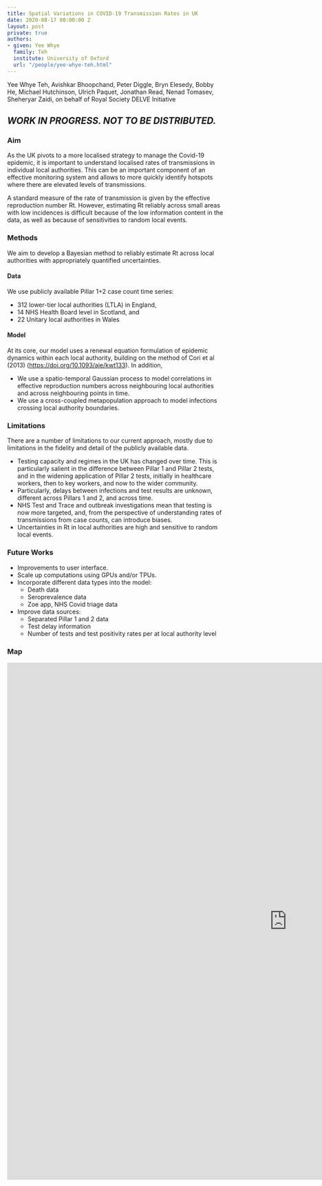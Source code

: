 ```yaml
---
title: Spatial Variations in COVID-19 Transmission Rates in UK
date: 2020-08-17 00:00:00 Z
layout: post
private: true
authors:
- given: Yee Whye
  family: Teh
  institute: University of Oxford
  url: "/people/yee-whye-teh.html"
---
```


Yee Whye Teh, Avishkar Bhoopchand, Peter Diggle, Bryn Elesedy, Bobby He, Michael Hutchinson, Ulrich Paquet, Jonathan Read, Nenad Tomasev, Sheheryar Zaidi, on behalf of Royal Society DELVE Initiative

## *WORK IN PROGRESS. NOT TO BE DISTRIBUTED.*

### Aim
As the UK pivots to a more localised strategy to manage the Covid-19 epidemic, it is important to understand localised rates of transmissions in individual local authorities. 
This can be an important component of an effective monitoring system and allows to more quickly identify hotspots where there are elevated levels of transmissions.

A standard measure of the rate of transmission is given by the effective reproduction number Rt.
However, estimating Rt reliably across small areas with low incidences is difficult because of the low information content in the data, as well as because of sensitivities to random local events.

### Methods

We aim to develop a Bayesian method to reliably estimate Rt across local authorities with appropriately quantified uncertainties. 

#### Data

We use publicly available Pillar 1+2 case count time series:
*   312 lower-tier local authorities (LTLA) in England, 
*   14 NHS Health Board level in Scotland, and  
*   22 Unitary local authorities in Wales

#### Model

At its core, our model uses a renewal equation formulation of epidemic dynamics within each local authority, building on the method of Cori et al (2013) (https://doi.org/10.1093/aje/kwt133). 
In addition,
*   We use a spatio-temporal Gaussian process to model correlations in effective reproduction numbers across neighbouring local authorities and across neighbouring points in time.
*   We use a cross-coupled metapopulation approach to model infections crossing local authority boundaries.


### Limitations

There are a number of limitations to our current approach, mostly due to limitations in the fidelity and detail of the publicly available data.
*   Testing capacity and regimes in the UK has changed over time. This is particularly salient in the difference between Pillar 1 and Pillar 2 tests, and in the widening application of Pillar 2 tests, initially in healthcare workers, then to key workers, and now to the wider community. 
*   Particularly, delays between infections and test results are unknown, different across Pillars 1 and 2, and across time.
*   NHS Test and Trace and outbreak investigations mean that testing is now more targeted, and, from the perspective of understanding rates of transmissions from case counts, can introduce biases.
*   Uncertainties in Rt in local authorities are high and sensitive to random local events.

### Future Works

* Improvements to user interface.
* Scale up computations using GPUs and/or TPUs.
* Incorporate different data types into the model:
  *   Death data
  *   Seroprevalence data
  *   Zoe app, NHS Covid triage data
* Improve data sources:
  *   Separated Pillar 1 and 2 data
  *   Test delay information
  *   Number of tests and test positivity rates per at local authority level



### Map


<div id="html" markdown="0" style="float:none; width=1300;height=1200">
<embed type="text/html" src="https://www.stats.ox.ac.uk/~teh/Rmap_time/?map=0807_6weeks"
width="1300" height="1200">
</div>


